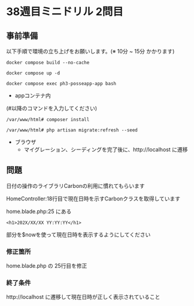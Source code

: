 # 38週目ミニドリル 2問目

## 事前準備

以下手順で環境の立ち上げをお願いします。(※ 10分 ~ 15分 かかります)

`docker compose build --no-cache`

`docker compose up -d`

`docker compose exec ph3-posseapp-app bash`

- appコンテナ内

(#以降のコマンドを入力してください)

`/var/www/html# composer install`

`/var/www/html# php artisan migrate:refresh --seed`

- ブラウザ
  - マイグレーション、シーディングを完了後に、http://localhost に遷移

## 問題

日付の操作のライブラリCarbonの利用に慣れてもらいます

HomeController:18行目で現在日時を示すCarbonクラスを取得しています

home.blade.php:25 にある

`<h1>202X/XX/XX YY:YY:YY</h1>`

部分を$nowを使って現在日時を表示するようにしてください

### 修正箇所

home.blade.php の 25行目を修正

### 終了条件

http://localhost に遷移して現在日時が正しく表示されていること

